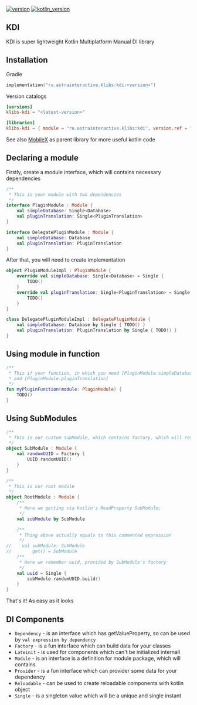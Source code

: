 [![version](https://img.shields.io/maven-central/v/ru.astrainteractive.klibs.kdi/kdi?style=flat-square)](https://github.com/makeevrserg/KDI)
[![kotlin_version](https://img.shields.io/badge/kotlin-1.9.0-blueviolet?style=flat-square)](https://github.com/makeevrserg/KDI)

## KDI

KDI is super lightweight Kotlin Multiplatform Manual DI library

## Installation

Gradle

```kotlin
implementation("ru.astrainteractive.klibs:kdi:<version>")
```

Version catalogs

```toml
[versions]
klibs-kdi = "<latest-version>"

[libraries]
klibs-kdi = { module = "ru.astrainteractive.klibs:kdi", version.ref = "klibs-kdi" }
```

See also [MobileX](https://github.com/makeevrserg/MobileX) as parent library for more useful kotlin code

## Declaring a module

Firstly, create a module interface, which will contains necessary dependencies

```kotlin
/**
 * This is your module with two dependencies
 */
interface PluginModule : Module {
    val simpleDatabase: Single<Database>
    val pluginTranslation: Single<PluginTranslation>
}

interface DelegatePluginModule : Module {
    val simpleDatabase: Database
    val pluginTranslation: PluginTranslation
}
```

After that, you will need to create implementation

```kotlin
object PluginModuleImpl : PluginModule {
    override val simpleDatabase: Single<Database> = Single {
        TODO()
    }
    override val pluginTranslation: Single<PluginTranslation> = Single {
        TODO()
    }
}

class DelegatePluginModuleImpl : DelegatePluginModule {
    val simpleDatabase: Database by Single { TODO() }
    val pluginTranslation: PluginTranslation by Single { TODO() }
}
```

## Using module in function

```kotlin
/**
 * This if your function, in which you need [PluginModule.simpleDatabase]
 * and [PluginModule.pluginTranslation]
 */
fun myPluginFunction(module: PluginModule) {
    TODO()
}
```

## Using SubModules

```kotlin
/**
 * This is our custom subModule, which contains factory, which will return random UUID
 */
object SubModule : Module {
    val randomUUID = Factory {
        UUID.randomUUID()
    }
}

/**
 * This is our root module
 */
object RootModule : Module {
    /**
     * Here we getting via kotlin's ReadProperty SubModule;
     */
    val subModule by SubModule

    /**
     * Thing above actually equals to this commented expression
     */
//    val subModule: SubModule
//        get() = SubModule
    /**
     * Here we remember uuid, provided by SubModule's factory
     */
    val uuid = Single {
        subModule.randomUUID.build()
    }
}
```

That's it! As easy as it looks

## DI Components

- `Dependency` - is an interface which has getValueProperty, so can be used by `val expression by dependency`
- `Factory` - is a fun interface which can build data for your classes
- `Lateinit` - is used for components which can't be initialized internall
- `Module` - is an interface is a definition for module package, which will contains
- `Provider` - is a fun interface which can provider some data for your dependency
- `Reloadable` - can be used to create reloadable components with kotlin object
- `Single` - is a singleton value which will be a unique and single instant